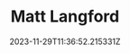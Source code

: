 ---
title: "Matt Langford"
category: "IndieWeb & Personal Blogs"
site_url: https://mattlangford.com/
feed_url: https://mattlangford.com/feed.xml
date: 2023-11-29T11:36:52.215331Z
domain: mattlangford.com

---
